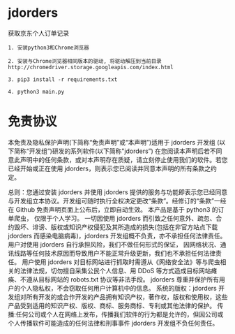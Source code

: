 # jdorders
获取京东个人订单记录

```
1. 安装python3和Chrome浏览器

2. 安装与Chrome浏览器相同版本的驱动, 将驱动解压到当前目录 http://chromedriver.storage.googleapis.com/index.html

3. pip3 install -r requirements.txt

4. python3 main.py
```


# 免责协议

本免责及隐私保护声明(下简称“免责声明”或“本声明”)适用于 jdorders 开发组 (以下简称“开发组”)研发的系列软件(以下简称"jdorders”) 在您阅读本声明后若不同意此声明中的任何条款，或对本声明存在质疑，请立刻停止使用我们的软件。若您已经开始或正在使用 jdorders，则表示您已阅读并同意本声明的所有条款之约定。

总则：您通过安装 jdorders 并使用 jdorders 提供的服务与功能即表示您已经同意与开发组立本协议。开发组可随时执行全权决定更改“条款”。经修订的“条款”一经在 Github 免责声明页面上公布后，立即自动生效。
本产品是基于 python3 的订单爬虫， 仅限于个人学习。
一切因使用 jdorders 而引致之任何意外、疏忽、合约毁坏、诽谤、版权或知识产权侵犯及其所造成的损失(包括在非官方站点下载 jdorders 而感染电脑病毒)，jdorders 开发组概不负责，亦不承担任何法律责任。
用户对使用 jdorders 自行承担风险，我们不做任何形式的保证， 因网络状况、通讯线路等任何技术原因而导致用户不能正常升级更新，我们也不承担任何法律责任。
用户使用 jdorders 对目标网站进行抓取时需遵从《网络安全法》等与爬虫相关的法律法规，切勿擅自采集公民个人信息、用 DDoS 等方式造成目标网站瘫痪、不遵从目标网站的 robots.txt 协议等非法手段。
jdorders 尊重并保护所有用户的个人隐私权，不会窃取任何用户计算机中的信息。
系统的版权：jdorders 开发组对所有开发的或合作开发的产品拥有知识产权，著作权，版权和使用权，这些产品受到适用的知识产权、版权、商标、服务商标、专利或其他法律的保护。
传播:任何公司或个人在网络上发布，传播我们软件的行为都是允许的，但因公司或个人传播软件可能造成的任何法律和刑事事件 jdorders 开发组不负任何责任。
